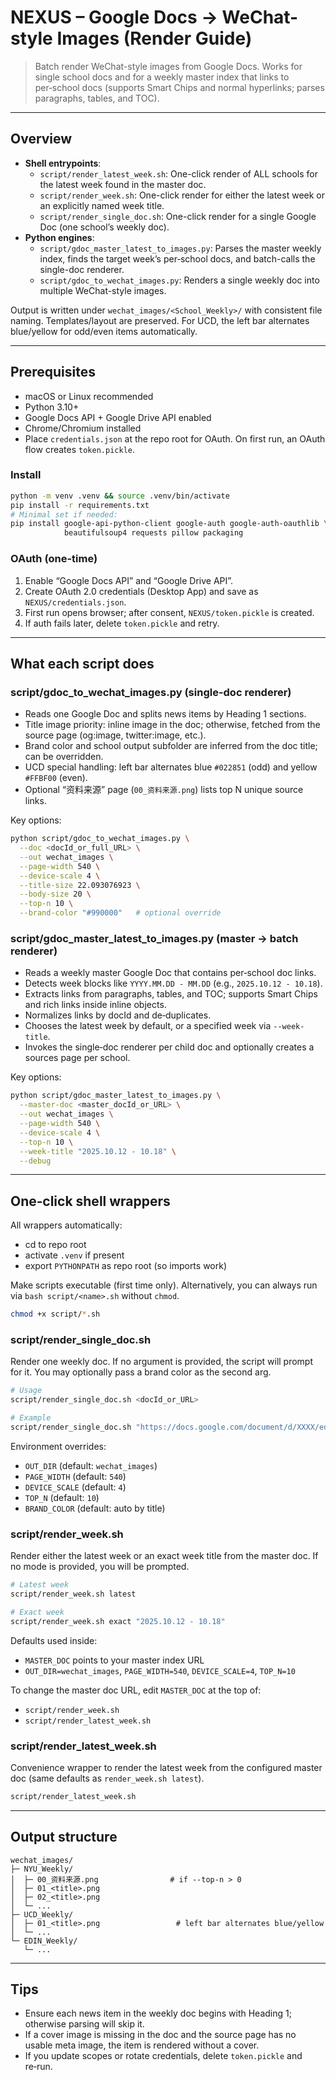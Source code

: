 # NEXUS – Google Docs → WeChat-style Images (Render Guide)

> Batch render WeChat-style images from Google Docs. Works for single school docs and for a weekly master index that links to per‑school docs (supports Smart Chips and normal hyperlinks; parses paragraphs, tables, and TOC).

---

## Overview

- **Shell entrypoints**:
  - `script/render_latest_week.sh`: One-click render of ALL schools for the latest week found in the master doc.
  - `script/render_week.sh`: One-click render for either the latest week or an explicitly named week title.
  - `script/render_single_doc.sh`: One-click render for a single Google Doc (one school’s weekly doc).
- **Python engines**:
  - `script/gdoc_master_latest_to_images.py`: Parses the master weekly index, finds the target week’s per‑school docs, and batch-calls the single-doc renderer.
  - `script/gdoc_to_wechat_images.py`: Renders a single weekly doc into multiple WeChat-style images.

Output is written under `wechat_images/<School_Weekly>/` with consistent file naming. Templates/layout are preserved. For UCD, the left bar alternates blue/yellow for odd/even items automatically.

---

## Prerequisites

- macOS or Linux recommended
- Python 3.10+
- Google Docs API + Google Drive API enabled
- Chrome/Chromium installed
- Place `credentials.json` at the repo root for OAuth. On first run, an OAuth flow creates `token.pickle`.

### Install

```bash
python -m venv .venv && source .venv/bin/activate
pip install -r requirements.txt
# Minimal set if needed:
pip install google-api-python-client google-auth google-auth-oauthlib \
            beautifulsoup4 requests pillow packaging
```

### OAuth (one-time)

1. Enable “Google Docs API” and “Google Drive API”.
2. Create OAuth 2.0 credentials (Desktop App) and save as `NEXUS/credentials.json`.
3. First run opens browser; after consent, `NEXUS/token.pickle` is created.
4. If auth fails later, delete `token.pickle` and retry.

---

## What each script does

### script/gdoc_to_wechat_images.py (single-doc renderer)

- Reads one Google Doc and splits news items by Heading 1 sections.
- Title image priority: inline image in the doc; otherwise, fetched from the source page (og:image, twitter:image, etc.).
- Brand color and school output subfolder are inferred from the doc title; can be overridden.
- UCD special handling: left bar alternates blue `#022851` (odd) and yellow `#FFBF00` (even).
- Optional “资料来源” page (`00_资料来源.png`) lists top N unique source links.

Key options:

```bash
python script/gdoc_to_wechat_images.py \
  --doc <docId_or_full_URL> \
  --out wechat_images \
  --page-width 540 \
  --device-scale 4 \
  --title-size 22.093076923 \
  --body-size 20 \
  --top-n 10 \
  --brand-color "#990000"   # optional override
```

### script/gdoc_master_latest_to_images.py (master → batch renderer)

- Reads a weekly master Google Doc that contains per‑school doc links.
- Detects week blocks like `YYYY.MM.DD - MM.DD` (e.g., `2025.10.12 - 10.18`).
- Extracts links from paragraphs, tables, and TOC; supports Smart Chips and rich links inside inline objects.
- Normalizes links by docId and de‑duplicates.
- Chooses the latest week by default, or a specified week via `--week-title`.
- Invokes the single‑doc renderer per child doc and optionally creates a sources page per school.

Key options:

```bash
python script/gdoc_master_latest_to_images.py \
  --master-doc <master_docId_or_URL> \
  --out wechat_images \
  --page-width 540 \
  --device-scale 4 \
  --top-n 10 \
  --week-title "2025.10.12 - 10.18" \
  --debug
```

---

## One‑click shell wrappers

All wrappers automatically:
- cd to repo root
- activate `.venv` if present
- export `PYTHONPATH` as repo root (so imports work)

Make scripts executable (first time only). Alternatively, you can always run via `bash script/<name>.sh` without `chmod`.

```bash
chmod +x script/*.sh
```

### script/render_single_doc.sh

Render one weekly doc. If no argument is provided, the script will prompt for it. You may optionally pass a brand color as the second arg.

```bash
# Usage
script/render_single_doc.sh <docId_or_URL>

# Example
script/render_single_doc.sh "https://docs.google.com/document/d/XXXX/edit"

```

Environment overrides:
- `OUT_DIR` (default: `wechat_images`)
- `PAGE_WIDTH` (default: `540`)
- `DEVICE_SCALE` (default: `4`)
- `TOP_N` (default: `10`)
- `BRAND_COLOR` (default: auto by title)

### script/render_week.sh

Render either the latest week or an exact week title from the master doc. If no mode is provided, you will be prompted.

```bash
# Latest week
script/render_week.sh latest

# Exact week
script/render_week.sh exact "2025.10.12 - 10.18"
```

Defaults used inside:
- `MASTER_DOC` points to your master index URL
- `OUT_DIR=wechat_images`, `PAGE_WIDTH=540`, `DEVICE_SCALE=4`, `TOP_N=10`

To change the master doc URL, edit `MASTER_DOC` at the top of:
- `script/render_week.sh`
- `script/render_latest_week.sh`


### script/render_latest_week.sh

Convenience wrapper to render the latest week from the configured master doc (same defaults as `render_week.sh latest`).

```bash
script/render_latest_week.sh
```

---

## Output structure

```
wechat_images/
├─ NYU_Weekly/
│  ├─ 00_资料来源.png                # if --top-n > 0
│  ├─ 01_<title>.png
│  ├─ 02_<title>.png
│  └─ ...
├─ UCD_Weekly/
│  ├─ 01_<title>.png                 # left bar alternates blue/yellow
│  └─ ...
└─ EDIN_Weekly/
   └─ ...
```

---

## Tips 

- Ensure each news item in the weekly doc begins with Heading 1; otherwise parsing will skip it.
- If a cover image is missing in the doc and the source page has no usable meta image, the item is rendered without a cover.
- If you update scopes or rotate credentials, delete `token.pickle` and re‑run.
